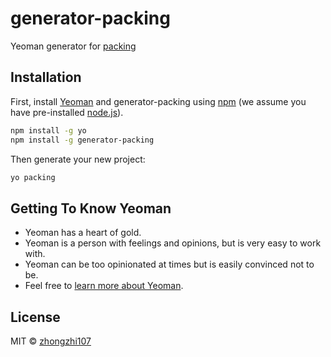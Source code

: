 # generator-packing

Yeoman generator for [packing](https://github.com/zhongzhi107/packing)

## Installation

First, install [Yeoman](http://yeoman.io) and generator-packing using [npm](https://www.npmjs.com/) (we assume you have pre-installed [node.js](https://nodejs.org/)).

```bash
npm install -g yo
npm install -g generator-packing
```

Then generate your new project:

```bash
yo packing
```

## Getting To Know Yeoman

 * Yeoman has a heart of gold.
 * Yeoman is a person with feelings and opinions, but is very easy to work with.
 * Yeoman can be too opinionated at times but is easily convinced not to be.
 * Feel free to [learn more about Yeoman](http://yeoman.io/).

## License

MIT © [zhongzhi107]()


[npm-image]: https://badge.fury.io/js/generator-packing.svg
[npm-url]: https://npmjs.org/package/generator-packing
[travis-image]: https://travis-ci.org//generator-packing.svg?branch=master
[travis-url]: https://travis-ci.org//generator-packing
[daviddm-image]: https://david-dm.org//generator-packing.svg?theme=shields.io
[daviddm-url]: https://david-dm.org//generator-packing
[coveralls-image]: https://coveralls.io/repos//generator-packing/badge.svg
[coveralls-url]: https://coveralls.io/r//generator-packing

